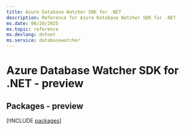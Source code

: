 ```yaml
---
title: Azure Database Watcher SDK for .NET
description: Reference for Azure Database Watcher SDK for .NET
ms.date: 08/20/2025
ms.topic: reference
ms.devlang: dotnet
ms.service: databasewatcher
---
```

# Azure Database Watcher SDK for .NET - preview
## Packages - preview
[!INCLUDE [packages](database-watcher-index.md)]